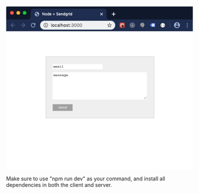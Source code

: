 ![form](/img/readmeimg.png)

Make sure to use "npm run dev" as your command, and install all dependencies in both the client and server.